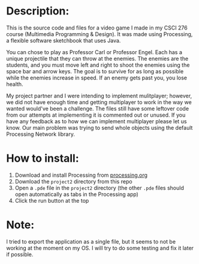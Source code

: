# Description:
This is the source code and files for a video game I made in my CSCI 276 course (Multimedia Programming &amp; Design). It was made using Processing, a flexible software sketchbook that uses Java.

You can chose to play as Professor Carl or Professor Engel. Each has a unique projectile that they can throw at the enemies. The enemies are the students, and you must move left and right to shoot the enemies using the space bar and arrow keys. The goal is to survive for as long as possible while the enemies increase in speed. If an enemy gets past you, you lose health.

My project partner and I were intending to implement mulitplayer; however, we did not have enough time and getting multiplayer to work in the way we wanted would've been a challenge. The files still have some leftover code from our attempts at implementing it is commented out or unused. If you have any feedback as to how we can implement multiplayer please let us know. Our main problem was trying to send whole objects using the default Processing Network library.

# How to install:

1. Download and install Processing from [processing.org](https://processing.org/)
2. Download the ```project2``` directory from this repo
3. Open a ```.pde``` file in the ```project2``` directory (the other ```.pde``` files should open automatically as tabs in the Processing app)
4. Click the run button at the top

# Note:

I tried to export the application as a single file, but it seems to not be working at the moment on my OS. I will try to do some testing and fix it later if possible.
